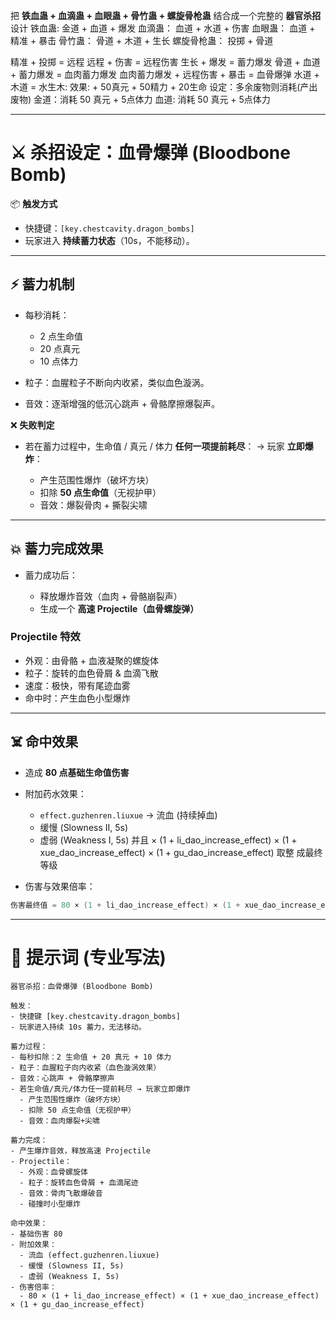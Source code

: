 
把 **铁血蛊 + 血滴蛊 + 血眼蛊 + 骨竹蛊 + 螺旋骨枪蛊** 结合成一个完整的 **器官杀招** 设计
铁血蛊:
金道 + 血道 + 爆发
血滴蛊：
血道 + 水道 + 伤害
血眼蛊：
血道 + 精准 + 暴击
骨竹蛊：
骨道 + 木道 + 生长
螺旋骨枪蛊：
投掷 + 骨道

精准 + 投掷 = 远程 
远程 + 伤害 = 远程伤害
生长 + 爆发 = 蓄力爆发 
骨道 + 血道 + 蓄力爆发 = 血肉蓄力爆发
血肉蓄力爆发 + 远程伤害 + 暴击 = 血骨爆弹
水道 + 木道 = 水生木: 效果: + 50真元 + 50精力 + 20生命
设定：多余废物则消耗(产出废物)
金道：消耗 50 真元 + 5点体力
血道: 消耗 50 真元 + 5点体力 


---

# ⚔️ 杀招设定：血骨爆弹 (Bloodbone Bomb)

📦 **触发方式**

* 快捷键：`[key.chestcavity.dragon_bombs]`
* 玩家进入 **持续蓄力状态**（10s，不能移动）。

---

## ⚡ 蓄力机制

* 每秒消耗：

  * 2 点生命值
  * 20 点真元
  * 10 点体力

* 粒子：血腥粒子不断向内收紧，类似血色漩涡。

* 音效：逐渐增强的低沉心跳声 + 骨骼摩擦爆裂声。

❌ **失败判定**

* 若在蓄力过程中，生命值 / 真元 / 体力 **任何一项提前耗尽**：
  → 玩家 **立即爆炸**：

  * 产生范围性爆炸（破坏方块）
  * 扣除 **50 点生命值**（无视护甲）
  * 音效：爆裂骨肉 + 撕裂尖啸

---

## 💥 蓄力完成效果

* 蓄力成功后：

  * 释放爆炸音效（血肉 + 骨骼崩裂声）
  * 生成一个 **高速 Projectile（血骨螺旋弹）**

### Projectile 特效

* 外观：由骨骼 + 血液凝聚的螺旋体
* 粒子：旋转的血色骨屑 & 血滴飞散
* 速度：极快，带有尾迹血雾
* 命中时：产生血色小型爆炸

---

## ☠️ 命中效果

* 造成 **80 点基础生命值伤害**

* 附加药水效果：

  * `effect.guzhenren.liuxue` → 流血 (持续掉血)
  * 缓慢 (Slowness II, 5s)
  * 虚弱 (Weakness I, 5s)
  并且 × (1 + li_dao_increase_effect) × (1 + xue_dao_increase_effect) × (1 + gu_dao_increase_effect) 取整 成最终等级
* 伤害与效果倍率：

```java
伤害最终值 = 80 × (1 + li_dao_increase_effect) × (1 + xue_dao_increase_effect) × (1 + gu_dao_increase_effect)
```

---

# 🔑 提示词 (专业写法)

```
器官杀招：血骨爆弹 (Bloodbone Bomb)

触发：
- 快捷键 [key.chestcavity.dragon_bombs]
- 玩家进入持续 10s 蓄力，无法移动。

蓄力过程：
- 每秒扣除：2 生命值 + 20 真元 + 10 体力
- 粒子：血腥粒子向内收紧（血色漩涡效果）
- 音效：心跳声 + 骨骼摩擦声
- 若生命值/真元/体力任一提前耗尽 → 玩家立即爆炸
  - 产生范围性爆炸（破坏方块）
  - 扣除 50 点生命值（无视护甲）
  - 音效：血肉爆裂+尖啸

蓄力完成：
- 产生爆炸音效，释放高速 Projectile
- Projectile：
  - 外观：血骨螺旋体
  - 粒子：旋转血色骨屑 + 血滴尾迹
  - 音效：骨肉飞散爆破音
  - 碰撞时小型爆炸

命中效果：
- 基础伤害 80
- 附加效果：
  - 流血 (effect.guzhenren.liuxue)
  - 缓慢 (Slowness II, 5s)
  - 虚弱 (Weakness I, 5s)
- 伤害倍率：
  - 80 × (1 + li_dao_increase_effect) × (1 + xue_dao_increase_effect) × (1 + gu_dao_increase_effect)
```
